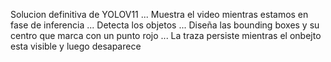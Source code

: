 Solucion definitiva de YOLOV11 ...
Muestra el video mientras estamos en fase de inferencia ...
Detecta los objetos ...
Diseña las bounding boxes y su centro que marca con un punto rojo ...
La traza persiste mientras el onbejto esta visible y luego desaparece
